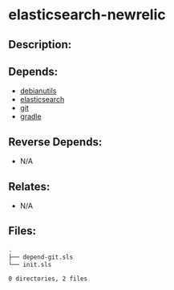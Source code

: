 # elasticsearch-newrelic

## Description:



## Depends:

  -  [debianutils](salt/debianutils)
  -  [elasticsearch](salt/elasticsearch)
  -  [git](salt/git)
  -  [gradle](salt/gradle)

## Reverse Depends:

  -  N/A

## Relates:

  -  N/A

## Files:

```bash
.
├── depend-git.sls
└── init.sls

0 directories, 2 files
```
